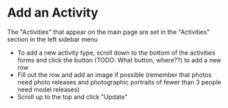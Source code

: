 # Add an Activity

The "Activities" that appear on the main page are set in the "Activities" section in the left sidebar menu

* To add a new activity type, scroll down to the bottom of the activities forms and click the button (TODO: What button, where??) to add a new row
* Fill out the row and add an image if possible (remember that photos need photo releases and photographic portraits of fewer than 3 people need model releases)
* Scroll up to the top and click "Update"
